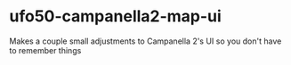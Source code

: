 # ufo50-campanella2-map-ui
Makes a couple small adjustments to Campanella 2's UI so you don't have to remember things
